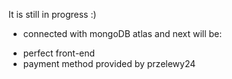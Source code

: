 It is still in progress :)
+ connected with mongoDB atlas and next will be:

- perfect front-end
- payment method provided by przelewy24 

